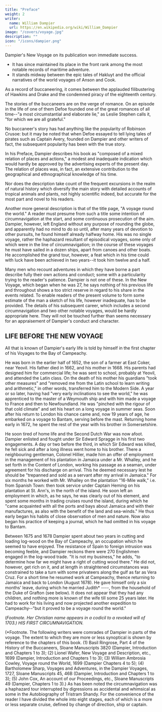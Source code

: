 ```yaml
---
title: "Preface"
weight: 2
writer:
  name: William Dampier
  url: https://en.wikipedia.org/wiki/William_Dampier
image: "/covers/voyage.jpg"
description: ""
icon: "/icons/dampier.png"
---
```



<!-- With an Introduction
by SIR ALBERT GRAY, K.C.B., K.C. President of the Hakluyt Society.
ADAM AND CHARLES BLACK
4, 5 & 6 SOHO SQUARE, LONDON, W. 1.
1937.

FIRST PUBLISHED 1927 BY THE ARGONAUT PRESS
IN AN EDITION DE LUXE LIMITED TO 975 COPIES
EDITED BY N.M. PENZER, M.A., F.R.G.S.
REPRINTED 1937 AND PUBLISHED BY A. AND C. BLACK LTD. -->

<!-- 
PREFACE. (1927, N. M. Penzer.)
After reading Sir Albert Gray's excellent Introduction to this edition of Dampier's New Voyage round the World, I was at once convinced that nothing remained to be said except from the bibliographical side.

At the very outset of my researches I was faced with a mass of contradictory and incorrect references--the work of past cataloguers for whom the intricacies of the numerous issues and editions had proved too complicated. Even now I cannot state with absolute certainty that the results of my work have produced a bibliography of Dampier's works complete in every detail. At the same time, it is gratifying to know that the Library of the British Museum has accepted it, and has found it necessary to revise in toto the pages of the General Catalogue containing the Dampier entries. Although the Bodleian does not possess copies of all the various editions, the librarian tells me that those they have confirm my statements.

After his return to England in 1691 Dampier must have prepared his manuscript for the press during the intervals between the numerous short voyages he made in the next half dozen years.

The New Voyage appeared in 1697 and was an immediate success, a second edition following the same year. A third edition was published in 1698. Both these later editions had PARTIALLY embodied an errata sheet which was affixed to the end of the first edition. Dampier's publisher, James Knapton, encouraged by the success of the work, demanded more material for a further volume. This consisted of A Supplement to the Voyage round the World, together with the Voyages to Campeachy and the Discourse on the Trade Winds. It was issued in 1699 under the general title of Voyages and Discoveries, and bore the imprint "Vol. II." With it a fourth edition of the New Voyage appeared, also dated 1699. It had been more carefully revised, and the COMPLETE errata sheet from the first edition had been embodied.*

(*Footnote. E.g. the errata sheet tells us that on page 501 "Malucca" should read "Malacca." In spite of the 2nd and 3rd editions being "corrected, " we find this unchanged till the 4th edition of 1699.)
It now bore the imprint "Vol. I" on the title page. An Index (unpaginated) to both volumes appeared in Volume 2.

This year (1699) was a great publishing year for Knapton, for beside the Dampier volumes he had also issued Lionel Wafer's New Voyage and Description of the Isthmus of America and William Hacke's Collection of Original Voyages, which consisted of Cowley's Voyage round the Globe, Sharp's Journey over the Isthmus of Darien, * Wood's Magellan and Roberts' Levant. As we shall see shortly, all these were to be incorporated in a later edition of Dampier's Voyages.

(*Footnote. Sharp's Voyages and Adventures in the South Sea had already appeared in 1684.)
Now, although the 1699 edition of Dampier can be correctly described as a two-volume work, each volume was reprinted as occasion demanded.*

(*Footnote. This is proved by the advertisements at the end of the other volumes published by Knapton in 1699.)
The New Voyage, in reality, still remained an individual work. Thus the 5th edition appeared in 1703, and the 6th in 1717.

Meanwhile the Voyages and Discoveries had reached its 2nd edition in 1700 and 3rd in 1705. But with the 5th edition of the New Voyage in 1703 appeared the 1st edition of Dampier's third volume, the Voyage to New Holland. It proved a success, although it took six years to be exhausted. The 2nd edition appeared in 1709, and with it was also issued the 1st edition of the Continuation of the New Voyage.

Thus, it was not until 1709 that all Dampier's volumes had appeared, and although librarians often speak of the "three volume Dampier, " they must remember that each volume bore a different date and each date represented a different edition of that volume. Thus, there was no "three volume Dampier" in the generally-accepted meaning of the term, and nothing could prevent such a set being made up of any odd editions. In fact, this is, to a large extent, exactly what happened, and one will find a 1st edition of the New Voyage bound up conformably with, say, a 2nd edition of Voyages and Discoveries and a mixed edition of the two parts of New Holland.

We now come to the four-volume edition Of 1729, of which the present work forms a reprint of Volume 1.

Knapton conceived the idea of issuing all his explorer volumes in one collection. Accordingly, he first reprinted the three volumes of Dampier's Voyages (omitting the dedication in Volume 1). The New Voyage was called "Seventh edition corrected, " and Voyages and Discoveries was the fourth edition (though unnamed as such). Volume 3 consisted of the New Holland voyage followed by a reprint of Wafer's Voyages. Both parts of the New Holland voyage now appeared for the first time in continuous pagination.* Wafer's Voyages formed the 3rd edition, as the first had appeared in 1699 and the 2nd in 1704. Volume 4 contained the voyages of Funnell, Cowley, Sharp, Wood, and Roberts.

(*Footnote. They were reprinted as one narrative in Harris' Collection of Voyages Navigantium atque Itinerantium Bibliotheca 1744.)


TITLE PAGE OF THE FIRST EDITION OF A NEW VOYAGE ROUND THE WORLD.

We have already noted the previous issue of the four latter voyages, and Funnell's Voyage round the World, which was an account of Dampier's St. George voyage, had been published by Knapton in 1707.

With regard to the manuscript copy of Dampier's New Voyage (Sloane Manuscripts 3236) little need be said here, as Sir Albert Gray has treated it in the conclusion of his Introduction. I would merely note that the brief passage referring to New Holland was printed in Early Voyages to Terra Australis, Hakluyt Society, 1859, pages 108 to 111. The volume also reprinted those portions of the printed edition of the New Voyage to New Holland which contained direct reference to Australia.

It would be superfluous to mention all the reprints of Dampier's Voyages after 1729. I would, therefore, merely draw attention to the Collections of Voyages, in which Dampier's Voyages, and those of Funnell, Cowley, etc., appeared.

HARRIS. 1744 to 1748. Volume 1. Dampier, Funnell, Cowley.

Allgemeine Historie. 1747 to 1777. Volume 12. Dampier, Wood. (Cowley's Voyage appeared in Volume 18.)

CALLANDER. 1766 to 1768. Volume 2. Dampier, Sharp, Cowley, Wafer. (Funnell's Voyage appeared in Volume 3.)

New Collection. 1767. Volume 3, page 608. Dampier.

World Displayed. 1767 to 1768. Volume 6, page 609. Dampier.

[DAVID HENRY.] English Navigators. 1774. Volume 1. Dampier, Cowley.

PINKERTON. 1808 to 1814. Volume 11. Dampier.

KERR. 1811 to 1824. Volume 10. Dampier, Funnell, Cowley.

LAHARPE. 1816. Volume 15. Dampier.

1927. N.M. PENZER. -->


<!-- AN INTRODUCTION BY SIR ALBERT GRAY, K.C.B., K.C.

LIFE BEFORE THE NEW VOYAGE.
HIS FIRST CIRCUMNAVIGATION.
FIRST STAGE.
BUCCANEERING.
SECOND STAGE.
THIRD STAGE.
FOURTH STAGE.
FIFTH STAGE.
SIXTH STAGE.
SEVENTH STAGE.
EIGHTH STAGE.
DAMPIER'S SUBSEQUENT LIFE.
THE ROEBUCK VOYAGE.
THE ST. GEORGE VOYAGE.
THE DUKE AND DUTCHESS VOYAGE.
DAMPIER THE MAN.
THE TEXT OF A NEW VOYAGE ROUND THE WORLD.

DEDICATION.

PREFACE.

THE INTRODUCTION.

THE AUTHOR'S DEPARTURE FROM ENGLAND, AND ARRIVAL IN JAMAICA.
HIS FIRST GOING OVER THE ISTHMUS OF AMERICA INTO THE SOUTH SEAS.
HIS COASTING PERU AND CHILE, AND BACK AGAIN, TO HIS PARTING WITH CAPTAIN SHARP NEAR THE ISLE OF PLATA, IN ORDER TO RETURN OVERLAND.

CHAPTER 1.

AN ACCOUNT OF THE AUTHOR'S RETURN OUT OF THE SOUTH SEAS, TO HIS LANDING NEAR CAPE ST. LAWRENCE, IN THE ISTHMUS OF DARIEN: WITH AN OCCASIONAL DESCRIPTION OF THE MOSKITO INDIANS.

CHAPTER 2.

THE AUTHOR'S LAND JOURNEY FROM THE SOUTH TO THE NORTH SEA, OVER THE TERRA FIRMA, OR ISTHMUS OF DARIEN.

CHAPTER 3.

THE AUTHOR'S CRUISING WITH THE PRIVATEERS IN THE NORTH SEAS ON THE WEST INDIA COAST.
THEY GO TO THE ISLE OF SAN ANDREAS.
OF THE CEDARS THERE.
THE CORN ISLANDS, AND THEIR INHABITANTS.
BLUEFIELD'S RIVER, AND AN ACCOUNT OF THE MANATEE THERE, OR SEA-COW; WITH THE MANNER HOW THE MOSKITO INDIANS KILL THEM, AND TORTOISE, ETC.
THE MAHO-TREE.
THE SAVAGES OF BOCA TORO.
HE TOUCHES AGAIN AT POINT SAMBALAS, AND ITS ISLANDS.
THE GROVES OF SAPADILLOES THERE, THE SOLDIER'S INSECT, AND MANCHANEEL-TREE.
THE RIVER OF DARIEN, AND THE WILD INDIANS NEAR IT; MONASTERY OF MADRE DE POPA, RIO GRANDE, SANTA MARTA TOWN, AND THE HIGH MOUNTAIN THERE; RIO LA HACHA TOWN, RANCHO REYS, AND PEARL FISHERY THERE; THE INDIAN INHABITANTS AND COUNTRY.
DUTCH ISLE OF CURACAO, ETC.
COUNT D'ESTREE'S UNFORTUNATE EXPEDITION THITHER.
ISLE OF BONAIRE.
ISLE OF AVES, THE BOOBY AND MAN-OF-WAR-BIRD.
THE WRECK OF D'ESTREE'S FLEET, AND CAPTAIN PAIN'S ADVENTURE HERE.
LITTLE ISLE OF AVES.
THE ISLES LOS ROQUES, THE NODDY AND TROPIC-BIRD, MINERAL WATER, EGG-BIRDS; THE MANGROVE-TREES, BLACK, RED, AND WHITE, ISLE OF TORTUGA, ITS SALT PONDS.
ISLE OF BLANCO; THE IGUANA ANIMAL, THEIR VARIETY; AND THE BEST SEA-TORTOISE.
MODERN ALTERATIONS IN THE WEST INDIES.
THE COAST OF CARACAS, ITS REMARKABLE LAND, AND PRODUCT OF THE BEST COCOA-NUTS.
THE COCOA DESCRIBED AT LARGE, WITH THE HUSBANDRY OF IT.
CITY OF CARACAS.
LA GUAIRE FORT AND HAVEN.
TOWN OF CUMANA.
VERINA, ITS FAMOUS BEST SPANISH TOBACCO.
THE RICH TRADE OF THE COAST OF CARACAS.
OF THE SUCKING FISH, OR REMORA.
THE AUTHOR'S ARRIVAL IN VIRGINIA.

CHAPTER 4.

THE AUTHOR'S VOYAGE TO THE ISLE OF JUAN FERNANDEZ IN THE SOUTH SEAS.
HE ARRIVES AT THE ISLES OF CAPE VERDE.
ISLE OF SAL; ITS SALT PONDS.
THE FLAMINGO, AND ITS REMARKABLE NEST.
AMBERGRIS WHERE FOUND.
THE ISLES OF ST. NICHOLAS, MAYO, ST. JAGO, FOGO, A BURNING MOUNTAIN; WITH THE REST OF THE ISLES OF CAPE VERDE.
SHERBOROUGH RIVER ON THE COAST OF GUINEA.
THE COMMODITIES AND NEGROES THERE.
A TOWN OF THEIRS DESCRIBED.
TORNADOES, SHARKS, FLYING-FISH.
A SEA DEEP AND CLEAR, YET PALE.
ISLES OF SIBBEL DE WARD.
SMALL RED LOBSTERS.
STRAIT LE MAIRE.
STATES ISLAND.
CAPE HORN IN TIERRA DEL FUEGO.
THEIR MEETING WITH CAPTAIN EATON IN THE SOUTH SEAS, AND THEIR GOING TOGETHER TO THE ISLE OF JUAN FERNANDEZ.
OF A MOSKITO MAN LEFT THERE ALONE THREE YEARS: HIS ART AND SAGACITY; WITH THAT OF OTHER INDIANS.
THE ISLAND DESCRIBED.
THE SAVANNAHS OF AMERICA.
GOATS AT JUAN FERNANDEZ.
SEALS.
SEA-LIONS.
SNAPPER, A SORT OF FISH.
ROCK-FISH.
THE BAYS, AND NATURAL STRENGTH OF THIS ISLAND.

CHAPTER 5.

THE AUTHOR DEPARTS FROM JUAN FERNANDEZ.
OF THE PACIFIC SEA.
OF THE ANDES, OR HIGH MOUNTAINS IN PERU AND CHILE.
A PRIZE TAKEN.
ISLE OF LOBOS: PENGUINS AND OTHER BIRDS THERE.
THREE PRIZES MORE.
THE ISLANDS GALAPAGOS: THE DILDOE-TREE, BURTON-WOOD, MAMMEE-TREES, IGUANAS, LAND-TORTOISE, THEIR SEVERAL KIND; GREEN SNAKES, TURTLE-DOVES, TORTOISE, OR TURTLE-GRASS.
SEA-TURTLE, THEIR SEVERAL KINDS.
THE AIR AND WEATHER AT THE GALAPAGOS.
SOME OF THE ISLANDS DESCRIBED, THEIR SOIL, ETC.
THE ISLAND COCOS DESCRIBED, CAPE BLANCO, AND THE BAY OF CALDERA; THE SAVANNAHS THERE.
CAPTAIN COOK DIES.
OF NICOYA, AND A RED WOOD FOR DYEING, AND OTHER COMMODITIES.
A NARROW ESCAPE OF TWELVE MEN.
LANCE-WOOD.
VOLCAN VIEJO, A BURNING MOUNTAIN ON THE COAST OF RIO LEJO.
A TORNADO.
THE ISLAND AND HARBOUR OF RIO LEJO.
THE GULF OF AMAPALLA AND POINT GASIVINA.
ISLES OF MANGERA AND AMAPALLA.
THE INDIAN INHABITANTS.
HOG-PLUM-TREE.
OTHER ISLANDS IN THE GULF OF AMAPALLA.
CAPTAIN EATON AND CAPTAIN DAVIS CAREEN THEIR SHIPS HERE, AND AFTERWARDS PART.

CHAPTER 6.

THEY DEPART FROM AMAPALLA.
TORNADOES.
CAPE SAN FRANCISCO.
THEY MEET CAPTAIN EATON, AND PART AGAIN.
ISLE OF PLATA DESCRIBED.
ANOTHER MEETING WITH CAPTAIN EATON, AND THEIR FINAL PARTING.
POINT SANTA HELENA.
ALGATRANE, A SORT OF TAR.
A SPANISH WRECK.
CRUISINGS.
MANTA, NEAR CAPE SAN LORENZO.
MONTE CHRISTO.
CRUISINGS.
CAPE BLANCO.
PAYTA.
THE BUILDINGS IN PERU.
THE SOIL OF PERU.
COLAN.
BARK LOGS DESCRIBED.
PIURA.
THE ROAD OF PAYTA.
LOBOS DE TERRA.
THEY COME AGAIN TO LOBOS DE LA MAR.
THE BAY OF GUAYAQUIL.
ISLE OF SANTA CLARA.
A RICH SPANISH WRECK THERE.
CATFISH.
PUNTA ARENA IN THE ISLE PUNA.
THE ISLAND DESCRIBED.
THE PALMETTO-TREE.
TOWN AND HARBOUR OF PUNA.
RIVER OF GUAYAQUIL.
GUAYAQUIL TOWN.
ITS COMMODITIES, COCOA, SARSAPARILLA, QUITO CLOTH.
OF THE CITY, AND GOLD, AND AIR OF QUITO.
THEY ENTER THE BAY IN ORDER TO MAKE AN ATTEMPT ON THE TOWN OF GUAYAQUIL.
A GREAT ADVANTAGE SLIPPED THAT MIGHT HAVE BEEN MADE OF A COMPANY OF NEGROES TAKEN IN GUAYAQUIL RIVER.
THEY GO TO PLATA AGAIN.
ISLE PLATA.

CHAPTER 7.

THEY LEAVE THE ISLE OF PLATA.
CAPE PASSAO.
THE COAST BETWEEN THAT AND CAPE SAN FRANCISCO; AND FROM THENCE ON TO PANAMA.
THE RIVER OF ST. JAGO.
THE RED AND THE WHITE COTTON-TREE.
THE CABBAGE-TREE.
THE INDIANS OF ST. JAGO RIVER, AND ITS NEIGHBOURHOOD.
THE ISLE OF GALLO.
THE RIVER AND VILLAGE OF TOMACO.
ISLE OF GORGONA, THE PEARL-OYSTERS THERE AND IN OTHER PARTS.
THE LAND ON THE MAIN.
CAPE CORRIENTES.
POINT GARACHINA.
ISLAND GALLERA.
THE KING'S, OR PEARL, ISLANDS, PACHEQUE ST. PAUL'S ISLAND.
LAVELIA.
NATA.
THE CATFISH.
OYSTERS.
THE PLEASANT PROSPECTS IN THE BAY OF PANAMA.
OLD PANAMA.
THE NEW CITY.
THE GREAT CONCOURSE THERE FROM LIMA AND PORTOBELLO, ETC. UPON THE ARRIVAL OF THE SPANISH ARMADA IN THE WEST INDIES.
THE COURSE THE ARMADA TAKES; WITH AN INCIDENTAL ACCOUNT OF THE FIRST INDUCEMENTS THAT MADE THE PRIVATEERS UNDERTAKE THE PASSAGE OVER THE ISTHMUS OF DARIEN INTO THE SOUTH SEAS, AND OF THE PARTICULAR BEGINNING OF THEIR CORRESPONDENCE WITH THE INDIANS THAT INHABIT THAT ISTHMUS.
OF THE AIR AND WEATHER AT PANAMA.
THE ISLES OF PERICO.
TABAGO, A PLEASANT ISLAND.
THE MAMMEE-TREE.
THE VILLAGE TABAGO.
A SPANISH STRATAGEM OR TWO OF CAPTAIN BOND THEIR ENGINEER.
THE IGNORANCE OF THE SPANIARDS OF THESE PARTS IN SEA-AFFAIRS.
A PARTY OF FRENCH PRIVATEERS ARRIVE FROM OVERLAND.
OF THE COMMISSIONS THAT ARE GIVEN OUT BY THE FRENCH GOVERNOUR OF PETIT GUAVRES.
OF THE GULF OF ST. MICHAEL, AND THE RIVERS OF CONGOS, SAMBO, AND SANTA MARIA: AND AN ERROR OF THE COMMON MAPS, IN THE PLACING POINT GARACHINA AND CAPE SAN LORENZO, CORRECTED.
OF THE TOWN AND GOLD-MINES OF SANTA MARIA; AND THE TOWN OF SCUCHADERO.
CAPTAIN TOWNLEY'S ARRIVAL WITH SOME MORE ENGLISH PRIVATEERS OVERLAND.
JARS OF PISCO-WINE.
A BARK OF CAPTAIN KNIGHT'S JOINS THEM.
POINT GARACHINA AGAIN.
PORTO DE PINAS.
ISLE OF OTOQUE.
THE PACKET FROM LIMA TAKEN.
OTHER ENGLISH AND FRENCH PRIVATEERS ARRIVE.
CHEPELIO, ONE OF THE SWEETEST ISLANDS IN THE WORLD.
THE SAPADILLO, AVOCADO-PEAR, MAMMEE-SAPOTA.
WILD MAMMEE AND STAR-APPLE.
CHEAPO RIVER AND TOWN.
SOME TRAVERSINGS IN THE BAY OF PANAMA; AND AN ACCOUNT OF THE STRENGTH OF THE SPANISH FLEET, AND OF THE PRIVATEERS, AND THE ENGAGEMENT BETWEEN THEM.

CHAPTER 8.

THEY SET OUT FROM TABAGO.
ISLE OF CHUCHE.
THE MOUNTAIN CALLED MORO DE PORCOS.
THE COAST TO THE WESTWARD OF THE BAY OF PANAMA.
ISLES OF QUIBO, QUICARO, RANCHERIA.
THE PALMA-MARIA-TREE.
THE ISLES CANALES AND CANTARRAS.
THEY BUILD CANOES FOR A NEW EXPEDITION; AND TAKE PUEBLA NOVA.
CAPTAIN KNIGHT JOINS THEM.
CANOES HOW MADE.
THE COAST AND WINDS BETWEEN QUIBO AND NICOYA.
VOLCAN VIEJO AGAIN.
TORNADOES, AND THE SEA ROUGH.
RIO LEJO HARBOUR.
THE CITY OF LEON TAKEN AND BURNT.
RIO LEJO CREEK; THE TOWN AND COMMODITIES; THE GUAVA-FRUIT, AND PRICKLY-PEAR: A RANSOM PAID HONOURABLY UPON PAROLE: THE TOWN BURNT.
CAPTAIN DAVIS AND OTHERS GO OFF FOR THE SOUTH COAST.
A CONTAGIOUS SICKNESS AT RIO LEJO.
TERRIBLE TORNADOES.
THE VOLCANO OF GUATEMALA; THE RICH COMMODITIES OF THAT COUNTRY, INDIGO, OTTA OR ANATTA, COCHINEEL, SILVESTER.
DRIFTWOOD, AND PUMICE-STONES.
THE COAST FURTHER ON THE NORTH-WEST.
CAPTAIN TOWNLEY'S FRUITLESS EXPEDITION TOWARDS TECOANTEPEQUE.
THE ISLAND TANGOLA, AND NEIGHBOURING CONTINENT.
GUATULCO PORT.
THE BUFFADORE, OR WATER-SPOUT.
RUINS OF GUATULCO VILLAGE.
THE COAST ADJOINING.
CAPTAIN TOWNLEY MARCHES TO THE RIVER CAPALITA.
TURTLE AT GUATULCO.
AN INDIAN SETTLEMENT.
THE VINELLO-PLANT AND FRUIT.

CHAPTER 9.

THEY SET OUT FROM GUATULCO.
THE ISLE SACRIFICIO.
PORT ANGELS.
JACKALS.
A NARROW ESCAPE.
THE ROCK ALGATROSS, AND THE NEIGHBOURING COAST.
SNOOK, A SORT OF FISH.
THE TOWN OF ACAPULCO.
OF THE TRADE IT DRIVES WITH THE PHILIPPINE ISLANDS.
THE HAVEN OF ACAPULCO.
A TORNADO.
PORT MARQUIS.
CAPTAIN TOWNLEY MAKES A FRUITLESS ATTEMPT.
A LONG SANDY BAY, BUT VERY ROUGH SEAS.
THE PALM-TREE, GREAT AND SMALL.
THE HILL OF PETAPLAN.
A POOR INDIAN VILLAGE.
JEW-FISH.
CHEQUETAN, A GOOD HARBOUR.
ESTAPA; MUSSELS THERE.
A CARAVAN OF MULES TAKEN.
A HILL NEAR THELUPAN.
THE COAST HEREABOUTS.
THE VOLCANO, TOWN, VALLEY, AND BAY OF COLIMA.
SALLAGUA PORT.
ORRHA.
RAGGED HILLS.
CORONADA, OR THE CROWN LAND.
CAPE CORRIENTES.
ISLES OF CHAMETLY.
THE CITY PURIFICATION.
VALDERAS; OR THE VALLEY OF FLAGS.
THEY MISS THEIR DESIGN ON THIS COAST.
CAPTAIN TOWNLEY LEAVES THEM WITH THE DARIEN INDIANS.
THE POINT AND ISLES OF PONTIQUE.
OTHER ISLES OF CHAMETLY.
THE PENGUIN-FRUIT, THE YELLOW AND THE RED.
SEALS HERE.
OF THE RIVER OF CULIACAN, AND THE TRADE OF A TOWN THERE WITH CALIFORNIA.
MASSACLAN.
RIVER AND TOWN OF ROSARIO.
CAPUT CAVALLI, AND ANOTHER HILL.
THE DIFFICULTY OF INTELLIGENCE ON THIS COAST.
THE RIVER OF OLETTA.
RIVER OF ST. JAGO.
MAXENTELBA ROCK, AND ZELISCO HILL.
SANTA PECAQUE TOWN IN THE RIVER OF ST. JAGO.
OF COMPOSTELLA.
MANY OF THEM CUT OFF AT SANTA PECAQUE.
OF CALIFORNIA; WHETHER AN ISLAND OR NOT: AND OF THE NORTH-WEST AND NORTH-EAST PASSAGE.
A METHOD PROPOSED FOR DISCOVERY OF THE NORTH-WEST AND NORTH-EAST PASSAGES.
ISLE OF SANTA MARIA.
A PRICKLY PLANT.
CAPTAIN SWAN PROPOSES A VOYAGE TO THE EAST INDIES.
VALLEY OF VALDERAS AGAIN, AND CAPE CORRIENTES.
THE REASON OF THEIR ILL SUCCESS ON THE MEXICAN COAST, AND DEPARTURE THENCE FOR THE EAST INDIES.

CHAPTER 10.

THEIR DEPARTURE FROM CAPE CORRIENTES FOR THE LADRONE ISLANDS, AND THE EAST INDIES.
THEIR COURSE THITHER, AND ACCIDENTS BY THE WAY: WITH A TABLE OF EACH DAY'S RUN, ETC.
OF THE DIFFERENT ACCOUNTS OF THE BREADTH OF THESE SEAS.
GUAM, ONE OF THE LADRONE ISLANDS.
THE COCONUT-TREE, FRUIT, ETC.
THE TODDY, OR ARAK THAT DISTILS FROM IT; WITH OTHER USES THAT ARE MADE OF IT.
COIR CABLES.
THE LIME, OR CRAB-LEMON.
THE BREAD-FRUIT.
THE NATIVE INDIANS OF GUAM.
THEIR PROAS, A REMARKABLE SORT OF BOATS: AND OF THOSE USED IN THE EAST INDIES.
THE STATE OF GUAM: AND THE PROVISIONS WITH WHICH THEY WERE FURNISHED THERE.

CHAPTER 11.

THEY RESOLVE TO GO TO MINDANAO.
THEIR DEPARTURE FROM GUAM.
OF THE PHILIPPINE ISLANDS.
THE ISLE LUCONIA, AND ITS CHIEF TOWN AND PORT, MANILO, MANILA, OR MANILBO.
OF THE RICH TRADE WE MIGHT ESTABLISH WITH THESE ISLANDS.
ST. JOHN'S ISLAND.
THEY ARRIVE AT MINDANAO.
THE ISLAND DESCRIBED.
ITS FERTILITY.
THE LIBBY-TREES, AND THE SAGO MADE OF THEM.
THE PLANTAIN-TREE, FRUIT, LIQUOR, AND CLOTH.
A SMALLER PLANTAIN AT MINDANAO.
THE BANANA.
OF THE CLOVE-BARK, CLOVES AND NUTMEGS, AND THE METHODS TAKEN BY THE DUTCH TO MONOPOLIZE THE SPICES.
THE BETEL-NUT, AND AREK-TREE.
THE DURIAN, AND THE JACA-TREE AND FRUIT.
THE BEASTS OF MINDANAO.
CENTIPEDES OR FORTY-LEGS, A VENOMOUS INSECT, AND OTHERS.
THEIR FOWLS, FISH, ETC.
THE TEMPERATURE OF THE CLIMATE, WITH THE COURSE OF THE WINDS, TORNADOES, RAIN, AND TEMPER OF THE AIR THROUGHOUT THE YEAR.

CHAPTER 12.

OF THE INHABITANTS, AND CIVIL STATE OF THE ISLE OF MINDANAO.
THE MINDANAYANS, HILLANOONES, SOLOGUES, AND ALFOORES.
OF THE MINDANAYANS, PROPERLY SO CALLED; THEIR MANNERS AND HABITS.
THE HABITS AND MANNERS OF THEIR WOMEN.
A COMICAL CUSTOM AT MINDANAO.
THEIR HOUSES, THEIR DIET, AND WASHINGS.
THE LANGUAGES SPOKEN THERE, AND TRANSACTIONS WITH THE SPANIARDS.
THEIR FEAR OF THE DUTCH, AND SEEMING DESIRE OF THE ENGLISH.
THEIR HANDICRAFTS, AND PECULIAR SORT OF SMITH'S BELLOWS.
THEIR SHIPPING, COMMODITIES, AND TRADE.
THE MINDANAO AND MANILA TOBACCO.
A SORT OF LEPROSY THERE, AND OTHER DISTEMPERS.
THEIR MARRIAGES.
THE SULTAN OF MINDANAO, HIS POVERTY, POWER, FAMILY, ETC.
THE PROAS OR BOATS HERE.
RAJA LAUT THE GENERAL, BROTHER TO THE SULTAN, AND HIS FAMILY.
THEIR WAY OF FIGHTING.
THEIR RELIGION.
RAJA LAUT'S DEVOTION.
A CLOCK OR DRUM IN THEIR MOSQUES.
OF THEIR CIRCUMCISION, AND THE SOLEMNITY THEN USED.
OF THEIR OTHER RELIGIOUS OBSERVATIONS AND SUPERSTITIONS.
THEIR ABHORRENCE OF SWINES' FLESH, ETC.

CHAPTER 13.

THEIR COASTING ALONG THE ISLE OF MINDANAO, FROM A BAY ON THE EAST SIDE TO ANOTHER AT THE SOUTH-EAST END.
TORNADOES AND BOISTEROUS WEATHER.
THE SOUTH-EAST COAST, AND ITS SAVANNAH AND PLENTY OF DEER.
THEY COAST ALONG THE SOUTH SIDE TO THE RIVER OF MINDANAO CITY, AND ANCHOR THERE.
THE SULTAN'S BROTHER AND SON COME ABOARD THEM, AND INVITE THEM TO SETTLE THERE.
OF THE FEASIBLENESS AND PROBABLE ADVANTAGE OF SUCH A SETTLEMENT FROM THE NEIGHBOURING GOLD AND SPICE ISLANDS.
OF THE BEST WAY TO MINDANAO BY THE SOUTH SEA AND TERRA AUSTRALIS; AND OF AN ACCIDENTAL DISCOVERY THERE BY CAPTAIN DAVIS, AND A PROBABILITY OF A GREATER.
THE CAPACITY THEY WERE IN TO SETTLE HERE.
THE MINDANAYANS MEASURE THEIR SHIP.
CAPTAIN SWAN'S PRESENT TO THE SULTAN: HIS RECEPTION OF IT, AND AUDIENCE GIVEN TO CAPTAIN SWAN, WITH RAJA LAUT, THE SULTAN'S BROTHER'S ENTERTAINMENT OF HIM.
THE CONTENTS OF TWO ENGLISH LETTERS SHOWN THEM BY THE SULTAN OF MINDANAO.
OF THE COMMODITIES AND THE PUNISHMENTS THERE.
THE GENERAL'S CAUTION HOW TO DEMEAN THEMSELVES; AT HIS PERSUASION THEY LAY UP THEIR SHIPS IN THE RIVER.
THE MINDANAYANS' CARESSES.
THE GREAT RAINS AND FLOODS OF THE CITY.
THE MINDANAYANS HAVE CHINESE ACCOUNTANTS.
HOW THEIR WOMEN DANCE.
A STORY OF ONE JOHN THACKER.
THEIR BARK EATEN UP, AND THEIR SHIP ENDANGERED BY THE WORM.
OF THE WORMS HERE AND ELSEWHERE.
OF CAPTAIN SWAN.
RAJA LAUT, THE GENERAL'S DECEITFULNESS.
HUNTING WILD KINE.
THE PRODIGALITY OF SOME OF THE ENGLISH.
CAPTAIN SWAN TREATS WITH A YOUNG INDIAN OF A SPICE ISLAND.
A HUNTING-VOYAGE WITH THE GENERAL.
HIS PUNISHING A SERVANT OF HIS.
OF HIS WIVES AND WOMEN.
A SORT OF STRONG RICE-DRINK.
THE GENERAL'S FOUL DEALING AND EXACTIONS.
CAPTAIN SWAN'S UNEASINESS AND INDISCREET MANAGEMENT.
HIS MEN MUTINY.
OF A SNAKE TWISTING ABOUT ONE OF THEIR NECKS.
THE MAIN PART OF THE CREW GO AWAY WITH THE SHIP, LEAVING CAPTAIN SWAN AND SOME OF HIS MEN: SEVERAL OTHERS POISONED THERE.

CHAPTER 14.

THEY DEPART FROM THE RIVER OF MINDANAO.
OF THE TIME LOST OR GAINED IN SAILING ROUND THE WORLD: WITH A CAUTION TO SEAMEN, ABOUT THE ALLOWANCE THEY ARE TO TAKE FOR THE DIFFERENCE OF THE SUN'S DECLINATION.
THE SOUTH COAST OF MINDANAO.
CHAMBONGO TOWN AND HARBOUR, WITH ITS NEIGHBOURING KEYS.
GREEN TURTLE.
RUINS OF A SPANISH FORT.
THE WESTERMOST POINT OF MINDANAO.
TWO PROAS OF THE SOLOGUES LADEN FROM MANILA.
AN ISLE TO THE WEST OF SEBO.
WALKING-CANES.
ISLE OF BATS, VERY LARGE; AND NUMEROUS TURTLE AND MANATEE.
A DANGEROUS SHOAL.
THEY SAIL BY PANAY BELONGING TO THE SPANIARDS, AND OTHERS OF THE PHILIPPINE ISLANDS.
ISLE OF MINDORO.
TWO BARKS TAKEN.
A FURTHER ACCOUNT OF THE ISLE LUCONIA, AND THE CITY AND HARBOUR OF MANILA.
THEY GO OFF PULO CONDORE TO LIE THERE.
THE SHOALS OF PRACEL, ETC.
PULO CONDORE.
THE TAR-TREE.
THE MANGO.
GRAPE-TREE.
THE WILD OR BASTARD-NUTMEG.
THEIR ANIMALS.
OF THE MIGRATION OF THE TURTLE FROM PLACE TO PLACE.
OF THE COMMODIOUS SITUATION OF PULO CONDORE; ITS WATER, AND ITS COCHIN-CHINESE INHABITANTS.
OF THE MALAYAN TONGUE.
THE CUSTOM OF PROSTITUTING THEIR WOMEN IN THESE COUNTRIES, AND IN GUINEA.
THE IDOLATRY HERE, AT TONQUIN, AND AMONG THE CHINESE SEAMEN, AND OF A PROCESSION AT FORT ST. GEORGE.
THEY REFIT THEIR SHIP.
TWO OF THEM DIE OF POISON THEY TOOK AT MINDANAO.
THEY TAKE IN WATER, AND A PILOT FOR THE BAY OF SIAM.
PULO UBI; AND POINT OF CAMBODIA.
TWO CAMBODIAN VESSELS.
ISLES IN THE BAY OF SIAM.
THE TIGHT VESSELS AND SEAMEN OF THE KINGDOM OF CHAMPA.
STORMS.
A CHINESE JUNK FROM PALIMBAM IN SUMATRA.
THEY COME AGAIN TO PULO CONDORE.
A BLOODY FRAY WITH A MALAYAN VESSEL.
THE SURGEON'S AND THE AUTHOR'S DESIRES OF LEAVING THEIR CREW.

CHAPTER 15.

THEY LEAVE PULO CONDORE, DESIGNING FOR MANILA, BUT ARE DRIVEN OFF FROM THENCE, AND FROM THE ISLE OF PRATAS, BY THE WINDS, AND BROUGHT UPON THE COAST OF CHINA.
ISLE OF ST. JOHN, ON THE COAST OF THE PROVINCE OF CANTON; ITS SOIL AND PRODUCTIONS, CHINA HOGS, ETC.
THE INHABITANTS; AND OF THE TARTARS FORCING THE CHINESE TO CUT OFF THEIR HAIR.
THEIR HABITS, AND THE LITTLE FEET OF THEIR WOMEN, CHINA-WARE, CHINA-ROOTS, TEA, ETC.
A VILLAGE AT ST. JOHN'S ISLAND, AND OF THEIR HUSBANDRY OF THEIR RICE.
A STORY OF A CHINESE PAGODA, OR IDOL-TEMPLE, AND IMAGE.
OF THE CHINA-JUNKS, AND THEIR RIGGING.
THEY LEAVE ST. JOHN'S AND THE COAST OF CHINA.
A MOST OUTRAGEOUS STORM.
CORPUS SANT, A LIGHT, OR METEOR APPEARING IN STORMS.
THE PISCADORES, OR FISHERS ISLANDS NEAR FORMOSA.
A TARTARIAN GARRISON, AND CHINESE TOWN ON ONE OF THESE ISLANDS.
THEY ANCHOR IN THE HARBOUR NEAR THE TARTARS' GARRISON, AND TREAT WITH THE GOVERNOR.
OF AMOY IN THE PROVINCE OF FOKIEN, AND MACAO, A CHINESE AND PORTUGUESE TOWN NEAR CANTON IN CHINA.
THE HABITS OF A TARTARIAN OFFICER AND HIS RETINUE.
THEIR PRESENTS, EXCELLENT BEEF.
SAM SHU, A SORT OF CHINESE ARAK, AND HOC SHU, A KIND OF CHINESE MUM, AND THE JARS IT IS BOTTLED IN.
OF THE ISLE OF FORMOSA, AND THE FIVE ISLANDS; TO WHICH THEY GAVE THE NAMES OF ORANGE, MONMOUTH, GRAFTON, BASHEE, AND GOAT ISLANDS, IN GENERAL, THE BASHEE ISLANDS.
A DIGRESSION CONCERNING THE DIFFERENT DEPTHS OF THE SEA NEAR HIGH OR LOW LANDS, SOIL, ETC., AS BEFORE.
THE SOIL, FRUITS AND ANIMALS OF THESE ISLANDS.
THE INHABITANTS AND THEIR CLOTHING.
RINGS OF A YELLOW METAL LIKE GOLD.
THEIR HOUSES BUILT ON REMARKABLE PRECIPICES.
THEIR BOATS AND EMPLOYMENTS.
THEIR FOOD, OF GOAT-SKINS, ENTRAILS, ETC.
PARCHED LOCUSTS.
BASHEE, OR SUGAR-CANE DRINK.
OF THEIR LANGUAGE AND ORIGIN.
LANCES AND BUFFALO COATS.
NO IDOLS, NOR CIVIL FORM OF GOVERNMENT.
A YOUNG MAN BURIED ALIVE BY THEM; SUPPOSED TO BE FOR THEFT.
THEIR WIVES AND CHILDREN, AND HUSBANDRY.
THEIR MANNERS, ENTERTAINMENTS, AND TRAFFIC.
OF THE SHIP'S FIRST INTERCOURSE WITH THESE PEOPLE, AND BARTERING WITH THEM.
THEIR COURSE AMONG THE ISLANDS; THEIR STAY THERE, AND PROVISION TO DEPART.
THEY ARE DRIVEN OFF BY A VIOLENT STORM, AND RETURN.
THE NATIVES' KINDNESS TO SIX OF THEM LEFT BEHIND.
THE CREW DISCOURAGED BY THOSE STORMS, QUIT THEIR DESIGN OF CRUISING OFF MANILA FOR THE ACAPULCO SHIP; AND IT IS RESOLVED TO FETCH A COMPASS TO CAPE COMORIN, AND SO FOR THE RED SEA.

CHAPTER 16.

THEY DEPART FROM THE BASHEE ISLANDS, AND PASSING BY SOME OTHERS, AND THE NORTH END OF LUCONIA.
ST. JOHN'S ISLE, AND OTHER OF THE PHILIPPINES.
THEY STOP AT THE TWO ISLES NEAR MINDANAO; WHERE THEY REFIT THEIR SHIP, AND MAKE A PUMP AFTER THE SPANISH FASHION.
BY THE YOUNG PRINCE OF THE SPICE ISLAND THEY HAVE NEWS OF CAPTAIN SWAN, AND HIS MEN, LEFT AT MINDANAO.
THE AUTHOR PROPOSES TO THE CREW TO RETURN TO HIM; BUT IN VAIN.
THE STORY OF HIS MURDER AT MINDANAO.
THE CLOVE ISLANDS.
TERNATE.
TIDORE, ETC.
THE ISLAND CELEBES, AND DUTCH TOWN OF MACASSAR.
THEY COAST ALONG THE EAST SIDE OF CELEBES, AND BETWEEN IT AND OTHER ISLANDS AND SHOALS, WITH GREAT DIFFICULTY.
SHY TURTLE.
VAST COCKLES.
A WILD VINE OF GREAT VIRTUE FOR SORES.
GREAT TREES; ONE EXCESSIVELY BIG.
BEACONS INSTEAD OF BUOYS ON THE SHOALS.
A SPOUT: A DESCRIPTION OF THEM, WITH A STORY OF ONE.
UNCERTAIN TORNADOES.
TURTLE.
THE ISLAND BOUTON, AND ITS CHIEF TOWN AND HARBOUR CALLASUSUNG.
THE INHABITANTS.
VISITS GIVEN AND RECEIVED BY THE SULTAN.
HIS DEVICE IN THE FLAG OF HIS PROA.
HIS GUARDS, HABIT AND CHILDREN.
THEIR COMMERCE.
THEIR DIFFERENT ESTEEM (AS THEY PRETEND) OF THE ENGLISH AND DUTCH.
MARITIME INDIANS SELL OTHERS FOR SLAVES.
THEIR RECEPTION IN THE TOWN.
A BOY WITH FOUR ROWS OF TEETH.
PARAKEETS.
COCKATOOS, A SORT OF WHITE PARROTS.
THEY PASS AMONG OTHER INHABITED ISLANDS.
OMBA, PENTARE, TIMOR, ETC.
SHOALS.
NEW HOLLAND; LAID DOWN TOO MUCH NORTHWARD.
ITS SOIL, AND DRAGON-TREES.
THE POOR WINKING INHABITANTS: THEIR FEATHERS, HABIT, FOOD, ARMS, ETC.
THE WAY OF FETCHING FIRE OUT OF WOOD.
THE INHABITANTS ON THE ISLANDS.
THEIR HABITATIONS, UNFITNESS FOR LABOUR, ETC.
THE GREAT TIDES HERE.
THEY DESIGN FOR THE ISLAND COCOS, AND CAPE COMORIN.

CHAPTER 17.

LEAVING NEW HOLLAND THEY PASS BY THE ISLAND COCOS, AND TOUCH AT ANOTHER WOODY ISLAND NEAR IT.
A LAND-ANIMAL LIKE LARGE CRAWFISH.
COCONUTS, FLOATING IN THE SEA.
THE ISLAND TRISTE BEARING COCONUTS, YET OVERFLOWN EVERY SPRING-TIDE.
THEY ANCHOR AT A SMALL ISLAND NEAR THAT OF NASSAU.
HOG ISLAND, AND OTHERS.
A PROA TAKEN BELONGING TO ACHIN.
NICOBAR ISLAND, AND THE REST CALLED BY THAT NAME.
AMBERGRIS, GOOD AND BAD.
THE MANNERS OF THE INHABITANTS OF THESE ISLANDS.
THEY ANCHOR AT NICOBAR ISLE.
ITS SITUATION, SOIL, AND PLEASANT MIXTURE OF ITS BAYS, TREES, ETC.
THE MELORY-TREE AND FRUIT, USED FOR BREAD.
THE NATIVES OF NICOBAR ISLAND, THEIR FORM, HABIT, LANGUAGE, HABITATIONS; NO FORM OF RELIGION OR GOVERNMENT: THEIR FOOD AND CANOES.
THEY CLEAN THE SHIP.
THE AUTHOR PROJECTS AND GETS LEAVE TO STAY ASHORE HERE, AND WITH HIM TWO ENGLISHMEN MORE, THE PORTUGUESE, AND FOUR MALAYANS OF ACHIN.
THEIR FIRST RENCOUNTERS WITH THE NATIVES.
OF THE COMMON TRADITIONS CONCERNING CANNIBALS, OR MAN-EATERS.
THEIR ENTERTAINMENT ASHORE.
THEY BUY A CANOE, TO TRANSPORT THEM OVER TO ACHIN; BUT OVERSET HER AT FIRST GOING OUT.
HAVING RECRUITED AND IMPROVED HER, THEY SET OUT AGAIN FOR THE EAST SIDE OF THE ISLAND.
THEY HAVE A WAR WITH THE ISLANDERS; BUT PEACE BEING REESTABLISHED, THEY LAY IN STORES, AND MAKE PREPARATIONS FOR THEIR VOYAGE.

CHAPTER 18.

THE AUTHOR, WITH SOME OTHERS, PUT TO SEA IN AN OPEN BOAT, DESIGNING FOR ACHIN.
THEIR ACCOMMODATIONS FOR THEIR VOYAGE.
CHANGE OF WEATHER; A HALO ABOUT THE SUN, AND A VIOLENT STORM.
THEIR GREAT DANGER AND DISTRESS.
CUDDA, A TOWN AND HARBOUR ON THE COAST OF MALACCA.
PULO WAY.
GOLDEN MOUNTAIN ON THE ISLE OF SUMATRA.
RIVER AND TOWN OF PASSANGE JONCA ON SUMATRA, NEAR DIAMOND POINT; WHERE THEY GO ASHORE VERY SICK, AND ARE KINDLY ENTERTAINED BY THE OROMKAY, AND INHABITANTS.
THEY GO THENCE TO ACHIN.
THE AUTHOR IS EXAMINED BEFORE THE SHABANDER; AND TAKES PHYSICK OF A MALAYAN DOCTOR.
HIS LONG ILLNESS.
HE SETS OUT TOWARDS NICOBAR AGAIN, BUT RETURNS SUDDENLY TO ACHIN ROAD.
HE MAKES SEVERAL VOYAGES THENCE, TO TONQUIN, TO MALACCA, TO FORT ST. GEORGE, AND TO BENCOOLEN, AN ENGLISH FACTORY ON SUMATRA.
AN ACCOUNT OF THE SHIP'S CREW WHO SET THE AUTHOR ASHORE AT NICOBAR.
SOME GO TO TRANGAMBAR, A DANISH FORT ON COROMANDEL; OTHERS TO FORT ST. GEORGE; MANY TO THE MOGUL'S CAMP.
OF THE PEUNS; AND HOW JOHN OLIVER MADE HIMSELF A CAPTAIN.
CAPTAIN READ, WITH THE REST, HAVING PLUNDERED A RICH PORTUGUESE SHIP NEAR CEYLON, GOES TO MADAGASCAR, AND SHIPS HIMSELF OFF THENCE IN A NEW YORK SHIP.
THE TRAVERSES OF THE REST TO JOHANNA, ETC.
THEIR SHIP, THE CYGNET OF LONDON, NOW LIES SUNK IN AUGUSTIN BAY AT MADAGASCAR.
OF PRINCE JEOLY THE PAINTED MAN, WHOM THE AUTHOR BROUGHT WITH HIM TO ENGLAND, AND WHO DIED AT OXFORD.
OF HIS COUNTRY THE ISLE OF MEANGIS; THE CLOVES THERE, ETC.
THE AUTHOR IS MADE GUNNER OF BENCOOLEN, BUT IS FORCED TO SLIP AWAY FROM THENCE TO COME FOR ENGLAND.

CHAPTER 19.

THE AUTHOR'S DEPARTURE FROM BENCOOLEN, ON BOARD THE DEFENCE, UNDER CAPTAIN HEATH.
OF A FIGHT BETWEEN SOME FRENCH MEN-OF-WAR FROM PONDICHERRY, AND SOME DUTCH SHIPS FROM PALLACAT, JOINED WITH SOME ENGLISH, IN SIGHT OF FORT ST. GEORGE.
OF THE BAD WATER TAKEN IN AT BENCOOLEN; AND THE STRANGE SICKNESS AND DEATH OF THE SEAMEN, SUPPOSED TO BE OCCASIONED THEREBY.
A SPRING AT BENCOOLEN RECOMMENDED.
THE GREAT EXIGENCIES ON BOARD.
A CONSULT HELD AND A PROPOSAL MADE TO GO TO JOHANNA.
A RESOLUTION TAKEN TO PROSECUTE THEIR VOYAGE TO THE CAPE OF GOOD HOPE.
THE WIND FAVOURS THEM.
THE CAPTAIN'S CONDUCT.
THEY ARRIVE AT THE CAPE, AND ARE HELPED INTO HARBOUR BY THE DUTCH.
A DESCRIPTION OF THE CAPE, ITS PROSPECT, SOUNDINGS, TABLE MOUNTAIN, HARBOUR, SOIL, ETC., LARGE POMEGRANATES, AND GOOD WINES.
THE LAND-ANIMALS.
A VERY BEAUTIFUL KIND OF ONAGER, OR WILD ASS, STRIPED REGULARLY BLACK AND WHITE.
OSTRICHES.
FISH.
SEALS.
THE DUTCH FORT AND FACTORY.
THEIR FINE GARDEN.
THE TRAFFIC HERE.

CHAPTER 20.

OF THE NATURAL INHABITANTS OF THE CAPE OF GOOD HOPE, THE HODMADODS OR HOTTENTOTS.
THEIR PERSONAGE, GARB, BESMEARING THEMSELVES; THEIR CLOTHING, HOUSES, FOOD, WAY OF LIVING, AND DANCING AT THE FULL OF THE MOON: COMPARED IN THOSE RESPECTS WITH OTHER NEGROES AND WILD INDIANS.
CAPTAIN HEATH REFRESHES HIS MEN AT THE CAPE, AND GETTING SOME MORE HANDS, DEPARTS IN COMPANY WITH THE JAMES AND MARY, AND THE JOSIAH.
A GREAT SWELLING SEA FROM SOUTH-WEST.
THEY ARRIVE AT ST. HELENA AND THERE MEET WITH THE PRINCESS ANN, HOMEWARD BOUND.
THE AIR, SITUATION, AND SOIL OF THAT ISLAND.
ITS FIRST DISCOVERY, AND CHANGE OF MASTERS SINCE.
HOW THE ENGLISH GOT IT.
ITS STRENGTH, TOWN, INHABITANTS, AND THE PRODUCT OF THEIR PLANTATIONS.
THE ST. HELENA MANATEE NO OTHER THAN THE SEA-LION.
OF THE ENGLISH WOMEN AT THIS ISLE.
THE ENGLISH SHIPS REFRESH THEIR MEN HERE; AND DEPART ALL TOGETHER.
OF THE DIFFERENT COURSES FROM HENCE TO ENGLAND.
THEIR COURSE AND ARRIVAL IN THE ENGLISH CHANNEL AND THE DOWNS.

INDEX

ILLUSTRATIONS AND MAPS.

TITLE PAGE OF THE FIRST EDITION OF A NEW VOYAGE ROUND THE WORLD.

WILLIAM DAMPIER. BY T. MURRAY. FROM THE PAINTING IN THE NATIONAL PORTRAIT GALLERY.

A PAGE OF DAMPIER'S JOURNAL (SLOANE MANUSCRIPTS 3236).

MAP OF THE WORLD.

MAP OF THE MIDDLE PART OF AMERICA.

MAP OF THE EAST INDIES.

MAP OF THE BASHEE ISLANDS, PULO CONDORE, ETC.

INDEX OF PERSONS, PLACES AND SHIPS MENTIONED IN A NEW VOYAGE ROUND THE WORLD.

A NEW VOYAGE ROUND THE WORLD BY WILLIAM DAMPIER.
AN INTRODUCTION BY SIR ALBERT GRAY, K.C.B., K.C. -->


Dampier's New Voyage on its publication won immediate success.
- It has since maintained its place in the front rank among the most notable records of maritime adventure. 
- It stands midway between the epic tales of Hakluyt and the official narratives of the world voyages of Anson and Cook.

As a record of buccaneering, it comes between the applauded filibustering of Hawkins and Drake and the condemned piracy of the eighteenth century. 

The stories of the buccaneers are on the verge of romance. On an episode in the life of one of them Defoe founded one of the great romances of all time--"a most circumstantial and elaborate lie," as Leslie Stephen calls it, "for which we are all grateful." 

No buccaneer's story has had anything like the popularity of Robinson Crusoe: but it may be noted that when Defoe essayed to tell lying tales of pirates such as Captain Avery, founded on Dampier and other writers of fact, the subsequent popularity has been with the true story.

In his Preface, Dampier describes his book as "composed of a mixed relation of places and actions," a modest and inadequate indication which would hardly be approved by the advertising experts of the present day. The relation of places was, in fact, an extensive contribution to the geographical and ethnographical knowledge of his time.

Nor does the description take count of the frequent excursions in the realm of natural history which diversify the main story with detailed accounts of tropical animals and plants, not highly scientific indeed, but accurate for the most part and novel to his readers.

Another more general description is that of the title page, "A voyage round the world." A reader must presume from such a title some intention of circumnavigation at the start, and some continuous prosecution of the aim. Dampier, however, left England without any purpose of rounding the globe, and apparently had no mind to do so until, after many years of devotion to other pursuits, he found himself already halfway home. His was no single voyage, rather the haphazard resultant of episodical voyages, some only of which were in the line of circumnavigation; in the course of these voyages he must have sailed in a dozen ships, apart from canoes and other boats. He accomplished the grand tour, however, a feat which in his time could with luck have been achieved in two years--it took him twelve and a half.

Many men who recount adventures in which they have borne a part describe fully their own actions and conduct; some with a particularity trying to the reader's patience. Dampier is not one of these. In the New Voyage, which began when he was 27, he says nothing of his previous life and throughout shows a too strict reserve in regard to his share in the events related. To enable readers of the present volume to form some estimate of the man a sketch of his life, however inadequate, has to be provided. The details of his subsequent career, which includes a second circumnavigation and two other notable voyages, would be hardly appropriate here. They will not be touched further than seems necessary for an appraisement of Dampier's conduct and character.


## LIFE BEFORE THE NEW VOYAGE

All that is known of Dampier's early life is told by himself in the first chapter of his Voyages to the Bay of Campeachy. 

He was born in the earlier half of 1652, the son of a farmer at East Coker, near Yeovil. His father died in 1662, and his mother in 1668. His parents had designed him for commercial life; he was sent to school, probably at Yeovil, and attended the Latin class. On the death of his mother his guardians "took other measures" and "removed me from the Latin school to learn writing and arithmetic," in other words, transferred him to the Modern Side. A year or so later, having had "very early inclinations to see the world," he was apprenticed to the master of a Weymouth ship and with him made a voyage to France and then to Newfoundland. He was "pinched with the rigour of that cold climate" and set his heart on a long voyage in summer seas. Soon after his return to London his chance came and, now 19 years of age, he embarked on a voyage to Bantam, serving before the mast. Returning home early in 1672, he spent the rest of the year with his brother in Somersetshire.

He soon tired of home life and the Second Dutch War was now afoot. Dampier enlisted and fought under Sir Edward Spragge in his first two engagements. A day or two before the third, in which Sir Edward was killed, he fell sick and after a long illness went home to his brother. There a neighbouring gentleman, Colonel Hillier, made him an offer of employment in the management of his plantation in Jamaica under a Mr. Whalley, and he set forth in the Content of London, working his passage as a seaman, under agreement for his discharge on arrival. This he deemed necessary lest he should be "trepanned and sold as a servant after my arrival in Jamaica." For six months he worked with Mr. Whalley on the plantation "16-Mile walk," i.e. from Spanish Town: then took service under Captain Heming on his plantation at St. Ann's, in the north of the island. He soon left an employment in which, as he says, he was clearly out of his element, and spent some months in trading cruises round the island, during which he "came acquainted with all the ports and bays about Jamaica and with their manufactures, as also with the benefit of the land and sea-winds." He thus early began his habits of close observation of men and nature. Now also began his practice of keeping a journal, which he had omitted in his voyage to Bantam.

Between 1675 and 1678 Dampier spent about two years in cutting and loading log-wood on the Bay of Campeachy, an occupation which he seemed to have enjoyed. The resistance of Spain to foreign intrusion was becoming feeble, and Dampier reckons there were 270 Englishmen engaged in the log-wood trade. "It is not my business," he adds, "to determine how far we might have a right of cutting wood there." He did not, however, get rich on it, and at length in straightened circumstances was constrained to take a turn with some privateers along the gulf as far as Vera Cruz. For a short time he resumed work at Campeachy, thence returning to Jamaica and back to London (August 1678). He gave himself only a six months' leave, during which he married Judith* ----, from the household of the Duke of Grafton (see below). It does not appear that they had any children, and nothing more is known of the wife till some 25 years later. He had to work for his living and now projected another expedition to Campeachy--"but it proved to be a voyage round the world."

(*Footnote. Her Christian name appears in a codicil to a revoked will of 1703.)
HIS FIRST CIRCUMNAVIGATION.*

(*Footnote. The following writers were comrades of Dampier in parts of the voyage. The extent to which they are more or less synoptical is shown by reference to the chapters of this book. (1) Basil Ringrose, Part 4 of the History of the Buccaneers, Sloane Manuscripts 3820 (Dampier, Introduction and Chapters 1 to 3); (2) Lionel Wafer, New Voyage and Description, etc., 1699 (Dampier, Introduction and Chapters 1 to 3); (3) William Ambrosia Cowley, Voyage round the World, 1699 (Dampier Chapters 4 to 5); (4) Bartholomew Sharp, Voyages and Adventures, in the Dampier Voyages, 1727, Sloane Manuscripts 45, 46B (Dampier, Introduction and Chapters 1 to 3); (5) John Cox, An account of our Proceedings, etc., Sloane Manuscripts 49 (Dampier, Chapters 1 to 3).)
As has been noted the circumnavigation was a haphazard tour interrupted by digressions as accidental and whimsical as some in the Autobiography of Tristram Shandy. For the convenience of the reader I have divided the whole into eight stages, each of which is a more or less separate cruise, defined by change of direction, ship or captain.


